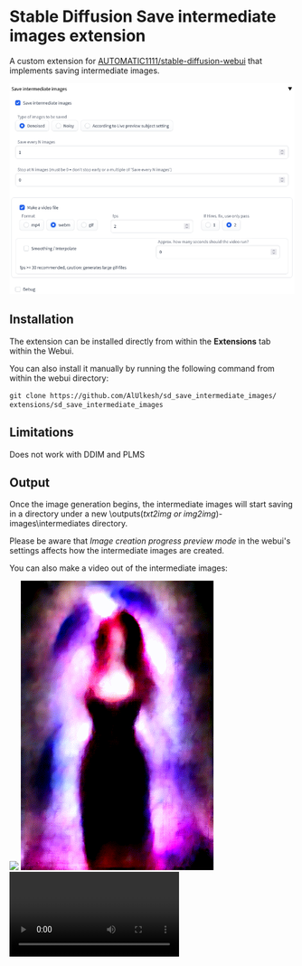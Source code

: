 # Stable Diffusion Save intermediate images extension 

A custom extension for [AUTOMATIC1111/stable-diffusion-webui](https://github.com/AUTOMATIC1111/stable-diffusion-webui) that implements saving intermediate images.

<img src="images/extension.png"/>

## Installation

The extension can be installed directly from within the **Extensions** tab within the Webui.

You can also install it manually by running the following command from within the webui directory:

	git clone https://github.com/AlUlkesh/sd_save_intermediate_images/ extensions/sd_save_intermediate_images

## Limitations
Does not work with DDIM and PLMS

## Output

Once the image generation begins, the intermediate images will start saving in a directory under a new \outputs\(*txt2img or img2img*)-images\intermediates directory.

Please be aware that _Image creation progress preview mode_ in the webui's settings affects how the intermediate images are created.

You can also make a video out of the intermediate images:
<p><img src="images/13655-sample.gif"/>
<img src="images/13642-sample.gif"/>
<video src='https://user-images.githubusercontent.com/99896447/213034519-7b6ed42f-39d5-4994-a8b7-c85ec92bda84.mp4' autoplay loop></video>